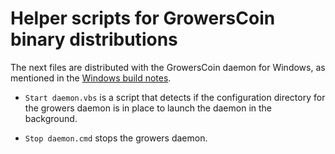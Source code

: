 
Helper scripts for GrowersCoin binary distributions
===================================================

The next files are distributed with the GrowersCoin daemon for Windows, as mentioned in the
[Windows build notes](../../doc/build-msw.md).

* `Start daemon.vbs` is a script that detects if the configuration directory
  for the growers daemon is in place to launch the daemon in the background.

* `Stop daemon.cmd` stops the growers daemon.
